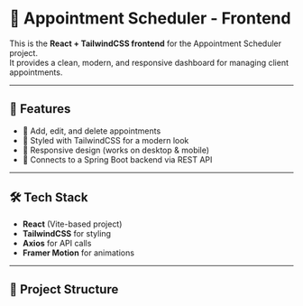 
# 📅 Appointment Scheduler - Frontend

This is the **React + TailwindCSS frontend** for the Appointment Scheduler project.  
It provides a clean, modern, and responsive dashboard for managing client appointments.

---

## 🚀 Features
- 📌 Add, edit, and delete appointments  
- 🎨 Styled with TailwindCSS for a modern look  
- 📱 Responsive design (works on desktop & mobile)  
- 🔗 Connects to a Spring Boot backend via REST API  

---

## 🛠️ Tech Stack
- **React** (Vite-based project)  
- **TailwindCSS** for styling  
- **Axios** for API calls  
- **Framer Motion** for animations  

---

## 📂 Project Structure

